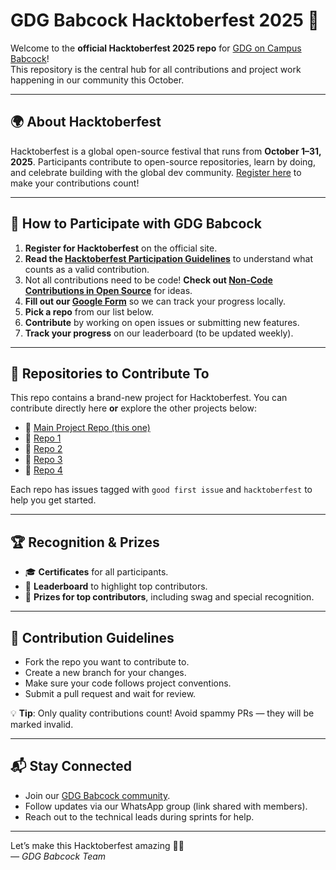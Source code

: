 # GDG Babcock Hacktoberfest 2025 🎉

Welcome to the **official Hacktoberfest 2025 repo** for [GDG on Campus Babcock](https://gdgbabcock.com/)!  
This repository is the central hub for all contributions and project work happening in our community this October.

---

## 🌍 About Hacktoberfest
Hacktoberfest is a global open-source festival that runs from **October 1–31, 2025**.
Participants contribute to open-source repositories, learn by doing, and celebrate building with the global dev community.
[Register here](https://hacktoberfest.com) to make your contributions count!

---

## 🚀 How to Participate with GDG Babcock
1. **Register for Hacktoberfest** on the official site.
2. **Read the [Hacktoberfest Participation Guidelines](https://hacktoberfest.com/participation)** to understand what counts as a valid contribution.
3. Not all contributions need to be code! **Check out [Non-Code Contributions in Open Source](https://github.com/readme/featured/open-source-non-code-contributions)**
 for ideas.
4. **Fill out our [Google Form](https://forms.gle/1YBhNGXspEzmFBxQ9)** so we can track your progress locally.
5. **Pick a repo** from our list below.
6. **Contribute** by working on open issues or submitting new features.
7. **Track your progress** on our leaderboard (to be updated weekly).

---

## 📂 Repositories to Contribute To
This repo contains a brand-new project for Hacktoberfest. You can contribute directly here **or** explore the other projects below:

- 🔗 [Main Project Repo (this one)](./)  
- 🔗 [Repo 1](https://github.com/GDGBabcockUniversity/gdsc-wrapped-frontend)  
- 🔗 [Repo 2](https://github.com/GDGBabcockUniversity/gdsc-wrapped-backend)  
- 🔗 [Repo 3](https://github.com/GDGBabcockUniversity/habify)  
- 🔗 [Repo 4](#)  

Each repo has issues tagged with `good first issue` and `hacktoberfest` to help you get started.

---

## 🏆 Recognition & Prizes
- 🎓 **Certificates** for all participants.  
- 🏅 **Leaderboard** to highlight top contributors.  
- 🎁 **Prizes for top contributors**, including swag and special recognition.  

---

## 📜 Contribution Guidelines
- Fork the repo you want to contribute to.  
- Create a new branch for your changes.  
- Make sure your code follows project conventions.  
- Submit a pull request and wait for review.  

💡 **Tip**: Only quality contributions count! Avoid spammy PRs — they will be marked invalid.

---

## 📬 Stay Connected
- Join our [GDG Babcock community](https://gdg.community.dev/gdg-on-campus-babcock-university-ilishan-remo-nigeria/).  
- Follow updates via our WhatsApp group (link shared with members).  
- Reach out to the technical leads during sprints for help.  

---

Let’s make this Hacktoberfest amazing 🚀💡  
*— GDG Babcock Team*
